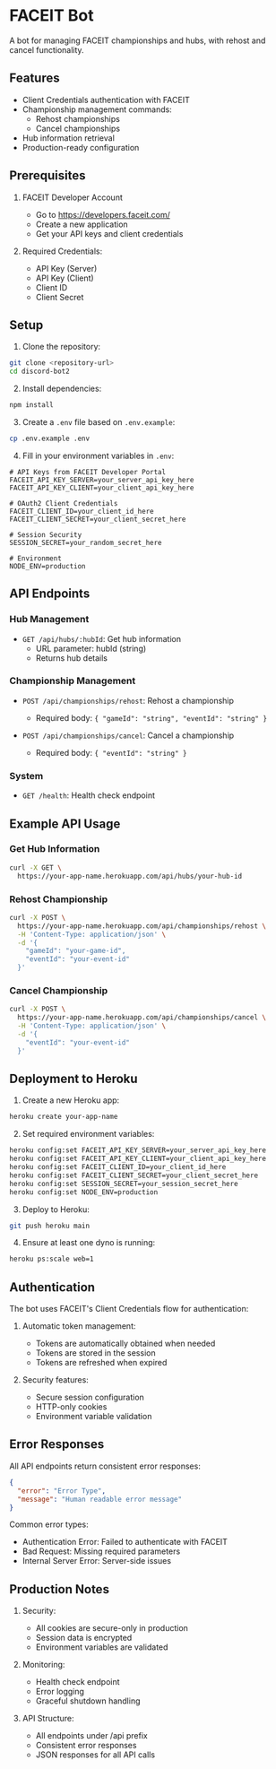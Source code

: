 # FACEIT Bot

A bot for managing FACEIT championships and hubs, with rehost and cancel functionality.

## Features

- Client Credentials authentication with FACEIT
- Championship management commands:
  - Rehost championships
  - Cancel championships
- Hub information retrieval
- Production-ready configuration

## Prerequisites

1. FACEIT Developer Account
   - Go to https://developers.faceit.com/
   - Create a new application
   - Get your API keys and client credentials

2. Required Credentials:
   - API Key (Server)
   - API Key (Client)
   - Client ID
   - Client Secret

## Setup

1. Clone the repository:
```bash
git clone <repository-url>
cd discord-bot2
```

2. Install dependencies:
```bash
npm install
```

3. Create a `.env` file based on `.env.example`:
```bash
cp .env.example .env
```

4. Fill in your environment variables in `.env`:
```env
# API Keys from FACEIT Developer Portal
FACEIT_API_KEY_SERVER=your_server_api_key_here
FACEIT_API_KEY_CLIENT=your_client_api_key_here

# OAuth2 Client Credentials
FACEIT_CLIENT_ID=your_client_id_here
FACEIT_CLIENT_SECRET=your_client_secret_here

# Session Security
SESSION_SECRET=your_random_secret_here

# Environment
NODE_ENV=production
```

## API Endpoints

### Hub Management
- `GET /api/hubs/:hubId`: Get hub information
  - URL parameter: hubId (string)
  - Returns hub details

### Championship Management
- `POST /api/championships/rehost`: Rehost a championship
  - Required body: `{ "gameId": "string", "eventId": "string" }`
  
- `POST /api/championships/cancel`: Cancel a championship
  - Required body: `{ "eventId": "string" }`

### System
- `GET /health`: Health check endpoint

## Example API Usage

### Get Hub Information
```bash
curl -X GET \
  https://your-app-name.herokuapp.com/api/hubs/your-hub-id
```

### Rehost Championship
```bash
curl -X POST \
  https://your-app-name.herokuapp.com/api/championships/rehost \
  -H 'Content-Type: application/json' \
  -d '{
    "gameId": "your-game-id",
    "eventId": "your-event-id"
  }'
```

### Cancel Championship
```bash
curl -X POST \
  https://your-app-name.herokuapp.com/api/championships/cancel \
  -H 'Content-Type: application/json' \
  -d '{
    "eventId": "your-event-id"
  }'
```

## Deployment to Heroku

1. Create a new Heroku app:
```bash
heroku create your-app-name
```

2. Set required environment variables:
```bash
heroku config:set FACEIT_API_KEY_SERVER=your_server_api_key_here
heroku config:set FACEIT_API_KEY_CLIENT=your_client_api_key_here
heroku config:set FACEIT_CLIENT_ID=your_client_id_here
heroku config:set FACEIT_CLIENT_SECRET=your_client_secret_here
heroku config:set SESSION_SECRET=your_session_secret_here
heroku config:set NODE_ENV=production
```

3. Deploy to Heroku:
```bash
git push heroku main
```

4. Ensure at least one dyno is running:
```bash
heroku ps:scale web=1
```

## Authentication

The bot uses FACEIT's Client Credentials flow for authentication:

1. Automatic token management:
   - Tokens are automatically obtained when needed
   - Tokens are stored in the session
   - Tokens are refreshed when expired

2. Security features:
   - Secure session configuration
   - HTTP-only cookies
   - Environment variable validation

## Error Responses

All API endpoints return consistent error responses:

```json
{
  "error": "Error Type",
  "message": "Human readable error message"
}
```

Common error types:
- Authentication Error: Failed to authenticate with FACEIT
- Bad Request: Missing required parameters
- Internal Server Error: Server-side issues

## Production Notes

1. Security:
   - All cookies are secure-only in production
   - Session data is encrypted
   - Environment variables are validated

2. Monitoring:
   - Health check endpoint
   - Error logging
   - Graceful shutdown handling

3. API Structure:
   - All endpoints under /api prefix
   - Consistent error responses
   - JSON responses for all API calls
